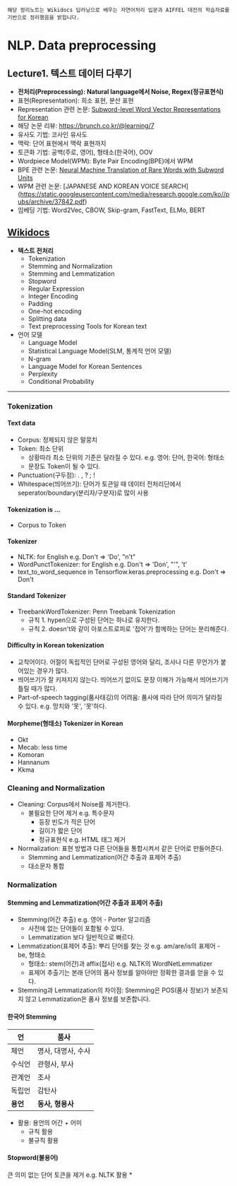 `해당 정리노트는 Wikidocs 딥러닝으로 배우는 자연어처리 입문과 AIFFEL 대전의 학습자료를 기반으로 정리했음을 밝힙니다.`

# NLP. Data preprocessing     

## Lecture1. 텍스트 데이터 다루기 
* **전처리(Preprocessing): Natural language에서 Noise, Regex(정규표현식)**
* 표현(Representation): 희소 표현, 분산 표현
* Representation 관련 논문: [Subword-level Word Vector Representations for Korean](https://www.aclweb.org/anthology/P18-1226.pdf)
* 해당 논문 리뷰: https://brunch.co.kr/@learning/7
* 유사도 기법: 코사인 유사도  
* 맥락: 단어 표현에서 맥락 표현까지 
* 토큰화 기법: 공백(주로, 영어), 형태소(한국어), OOV
* Wordpiece Model(WPM): Byte Pair Encoding(BPE)에서 WPM
* BPE 관련 논문: [Neural Machine Translation of Rare Words with Subword Units](https://arxiv.org/pdf/1508.07909.pdf)
* WPM 관련 논문: [JAPANESE AND KOREAN VOICE SEARCH] (https://static.googleusercontent.com/media/research.google.com/ko//pubs/archive/37842.pdf)
* 임베딩 기법: Word2Vec, CBOW, Skip-gram, FastText, ELMo, BERT

## [Wikidocs](https://wikidocs.net/22660)
* **텍스트 전처리**
  - Tokenization 
  - Stemming and Normalization
  - Stemming and Lemmatization
  - Stopword
  - Regular Expression
  - Integer Encoding 
  - Padding 
  - One-hot encoding 
  - Splitting data 
  - Text preprocessing Tools for Korean text
* 언어 모델
  - Language Model 
  - Statistical Language Model(SLM, 통계적 언어 모델)
  - N-gram 
  - Language Model for Korean Sentences 
  - Perplexity
  - Conditional Probability 
---
### Tokenization 

#### Text data
* Corpus: 정제되지 않은 말뭉치
* Token: 최소 단위
	- 상황따라 최소 단위의 기준은 달라질 수 있다. e.g. 영어: 단어, 한국어: 형태소
	- 문장도 Token이 될 수 있다. 
* Punctuation(구두점): . , ? ; !
* Whitespace(띄어쓰기): 단어가 토큰일 때 데이터 전처리단에서 seperator/boundary(분리자/구분자)로 많이 사용
   
#### Tokenization is ... 
* Corpus to Token 
  
#### Tokenizer
* NLTK: for English e.g. Don't => 'Do', "n't"
* WordPunctTokenizer: for English e.g. Don't => 'Don', "'", 't'
* text_to_word_sequence in Tensorflow.keras.preprocessing e.g. Don't => Don't 

#### Standard Tokenizer
* TreebankWordTokenizer: Penn Treebank Tokenization
	- 규칙 1. hypen으로 구성된 단어는 하나로 유지한다.
	- 규칙 2. doesn't와 같이 아포스트로피로 '접어'가 함께하는 단어는 분리해준다.

#### Difficulty in Korean tokenization 
* 교착어이다. 어절이 독립적인 단어로 구성된 영어와 달리, 조사나 다른 무언가가 붙어있는 경우가 많다. 
* 띄어쓰기가 잘 키져지지 않는다. 띄어쓰기 없이도 문장 이해가 가능해서 띄어쓰기가 틀릴 때가 많다. 
* Part-of-speech tagging(품사태깅)의 어려움: 품사에 따라 단어 의미가 달라질 수 있다. e.g. 망치와 '못', '못'하다. 

#### Morpheme(형태소) Tokenizer in Korean 
* Okt
* Mecab: less time
* Komoran
* Hannanum
* Kkma

### Cleaning and Normalization 
* Cleaning: Corpus에서 Noise를 제거한다. 
  - 불필요한 단어 제거 e.g. 특수문자
    * 등장 빈도가 적은 단어 
    * 길이가 짧은 단어 
    * 정규표현식 e.g. HTML 태그 제거 
* Normalization: 표현 방법과 다른 단어들을 통합시켜서 같은 단어로 만들어준다.
  - Stemming and Lemmatization(어간 추출과 표제어 추출)
  - 대소문자 통합

### Normalization 

#### Stemming and Lemmatization(어간 추출과 표제어 추출)
* Stemming(어간 추출) e.g. 영어 - Porter 알고리즘
  - 사전에 없는 단어들이 포함될 수 있다.
  - Lemmatization 보다 일반적으로 빠르다.  
* Lemmatization(표제어 추출): 뿌리 단어를 찾는 것 e.g. am/are/is의 표제어 - be, 형태소 
  - 형태소: stem(어간)과 affix(접사) e.g. NLTK의 WordNetLemmatizer
  - 표제어 추출기는 본래 단어의 품사 정보를 알아야만 정확한 결과를 얻을 수 있다. 
* Stemming과 Lemmatization의 차이점: Stemming은 POS(품사 정보)가 보존되지 않고 Lemmatization은 품사 정보를 보존합니다. 
  
#### 한국어 Stemming 
|언|품사|
|--|--|
|체언|명사, 대명사, 수사|
|수식언|관형사, 부사|
|관계언|조사|
|독립언|감탄사|
|**용언**|**동사, 형용사**|
* 활용: 용언의 어간 + 어미
  * 규칙 활용
  * 불규칙 활용

#### Stopword(불용어)
큰 의미 없는 단어 토큰을 제거 e.g. NLTK 활용 
* 



